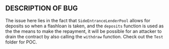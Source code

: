 ## DESCRIPTION OF BUG

The issue here lies in the fact that `SideEntranceLenderPool` allows for deposits so when a flashloan is taken, and the `deposits` function is used as the the means to make the repayment, it will be possible for an attacker to drain the contract by also calling the `withdraw` function. Check out the `Test` folder for POC.
